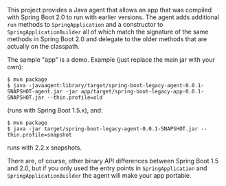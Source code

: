 This project provides a Java agent that allows an app that was compiled with Spring Boot 2.0 to run with earlier versions. The agent adds additional `run` methods to `SpringApplication` and a constructor to `SpringApplicationBuilder` all of which match the signature of the same methods in Spring Boot 2.0 and delegate to the older methods that are actually on the classpath.

The sample "app" is a demo. Example (just replace the main jar with your own):

```
$ mvn package
$ java -javaagent:library/target/spring-boot-legacy-agent-0.0.1-SNAPSHOT-agent.jar -jar app/target/spring-boot-legacy-app-0.0.1-SNAPSHOT.jar --thin.profile=old
```

(runs with Spring Boot 1.5.x), and:

```
$ mvn package
$ java -jar target/spring-boot-legacy-agent-0.0.1-SNAPSHOT.jar --thin.profile=snapshot
```

runs with 2.2.x snapshots.

There are, of course, other binary API differences between Spring Boot 1.5 and 2.0, but if you only used the entry points in `SpringApplication` and `SpringApplicationBuilder` the agent will make your app portable.
